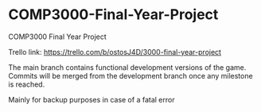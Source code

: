 # COMP3000-Final-Year-Project
 COMP3000 Final Year Project
 
 Trello link: https://trello.com/b/ostosJ4D/3000-final-year-project

The main branch contains functional development versions of the game. Commits will be merged from the development branch once any milestone is reached.

Mainly for backup purposes in case of a fatal error
